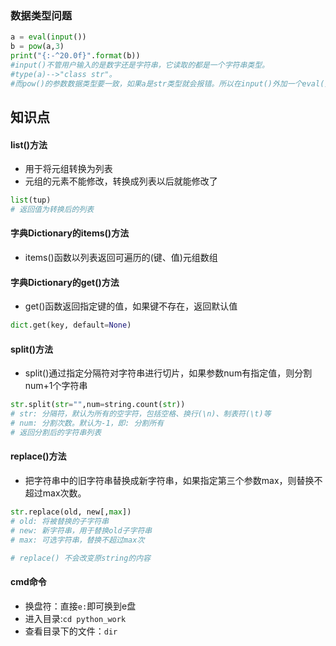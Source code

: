 ### 数据类型问题
```python
a = eval(input())
b = pow(a,3)
print("{:-^20.0f}".format(b))
#input()不管用户输入的是数字还是字符串，它读取的都是一个字符串类型。
#type(a)-->"class str"。
#而pow()的参数数据类型要一致，如果a是str类型就会报错。所以在input()外加一个eval()，去除首尾的引号。a就是数字类型了。
```

## 知识点
#### list()方法
- 用于将元组转换为列表
- 元组的元素不能修改，转换成列表以后就能修改了
```python
list(tup)
# 返回值为转换后的列表
```

#### 字典Dictionary的items()方法
- items()函数以列表返回可遍历的(键、值)元组数组

#### 字典Dictionary的get()方法
- get()函数返回指定键的值，如果键不存在，返回默认值
```python
dict.get(key, default=None)
```

#### split()方法
- split()通过指定分隔符对字符串进行切片，如果参数num有指定值，则分割num+1个字符串
```python
str.split(str="",num=string.count(str))
# str: 分隔符，默认为所有的空字符，包括空格、换行(\n)、制表符(\t)等
# num: 分割次数。默认为-1，即: 分割所有
# 返回分割后的字符串列表
```

#### replace()方法
- 把字符串中的旧字符串替换成新字符串，如果指定第三个参数max，则替换不超过max次数。
```python
str.replace(old, new[,max])
# old: 将被替换的子字符串
# new: 新字符串，用于替换old子字符串
# max: 可选字符串，替换不超过max次

# replace() 不会改变原string的内容
```

#### cmd命令
- 换盘符：直接`e:`即可换到e盘
- 进入目录:`cd python_work`
- 查看目录下的文件：`dir`
